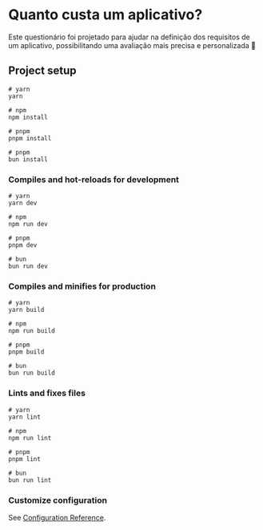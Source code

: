 # Quanto custa um aplicativo?


Este questionário foi projetado para ajudar na definição dos requisitos de um aplicativo, possibilitando uma avaliação mais precisa e personalizada 🚀

## Project setup

```
# yarn
yarn

# npm
npm install

# pnpm
pnpm install

# pnpm
bun install
```

### Compiles and hot-reloads for development

```
# yarn
yarn dev

# npm
npm run dev

# pnpm
pnpm dev

# bun
bun run dev
```

### Compiles and minifies for production

```
# yarn
yarn build

# npm
npm run build

# pnpm
pnpm build

# bun
bun run build
```

### Lints and fixes files

```
# yarn
yarn lint

# npm
npm run lint

# pnpm
pnpm lint

# bun
bun run lint
```

### Customize configuration

See [Configuration Reference](https://vitejs.dev/config/).
